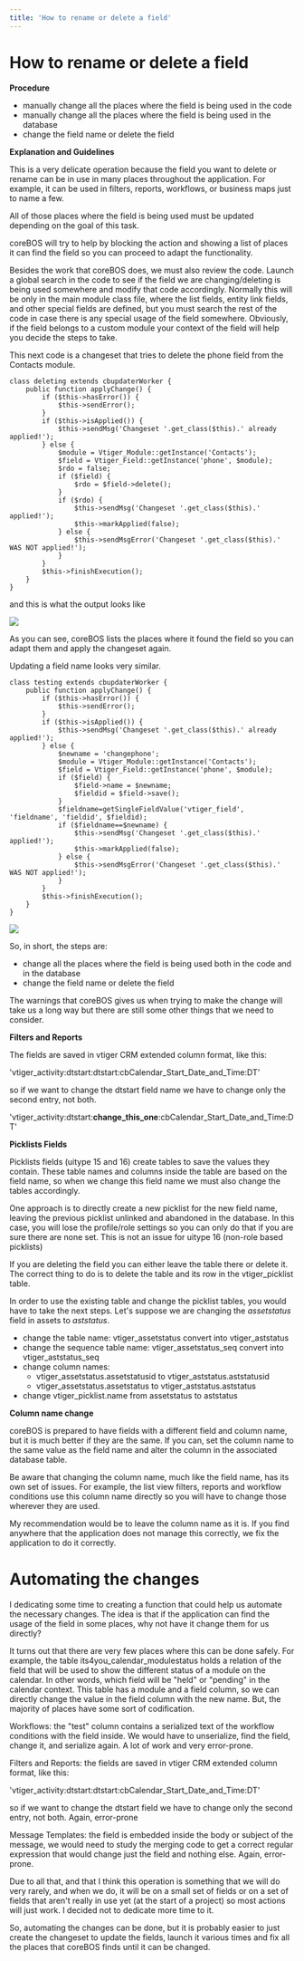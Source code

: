 ```yaml
---
title: 'How to rename or delete a field'
---
```


How to rename or delete a field
===============================

**Procedure**

-   manually change all the places where the field is being used in the
    code
-   manually change all the places where the field is being used in the
    database
-   change the field name or delete the field

**Explanation and Guidelines**

This is a very delicate operation because the field you want to delete
or rename can be in use in many places throughout the application. For
example, it can be used in filters, reports, workflows, or business maps
just to name a few.

All of those places where the field is being used must be updated
depending on the goal of this task.

coreBOS will try to help by blocking the action and showing a list of
places it can find the field so you can proceed to adapt the
functionality.

Besides the work that coreBOS does, we must also review the code. Launch
a global search in the code to see if the field we are changing/deleting
is being used somewhere and modify that code accordingly. Normally this
will be only in the main module class file, where the list fields,
entity link fields, and other special fields are defined, but you must
search the rest of the code in case there is any special usage of the
field somewhere. Obviously, if the field belongs to a custom module your
context of the field will help you decide the steps to take.

This next code is a changeset that tries to delete the phone field from
the Contacts module.

    class deleting extends cbupdaterWorker {
        public function applyChange() {
            if ($this->hasError()) {
                $this->sendError();
            }
            if ($this->isApplied()) {
                $this->sendMsg('Changeset '.get_class($this).' already applied!');
            } else {
                $module = Vtiger_Module::getInstance('Contacts');
                $field = Vtiger_Field::getInstance('phone', $module);
                $rdo = false;
                if ($field) {
                    $rdo = $field->delete();
                }
                if ($rdo) {
                    $this->sendMsg('Changeset '.get_class($this).' applied!');
                    $this->markApplied(false);
                } else {
                    $this->sendMsgError('Changeset '.get_class($this).' WAS NOT applied!');
                }
            }
            $this->finishExecution();
        }
    }

and this is what the output looks like

![](/en/devel/changesetdeletefield.png)

As you can see, coreBOS lists the places where it found the field so you
can adapt them and apply the changeset again.

Updating a field name looks very similar.

    class testing extends cbupdaterWorker {
        public function applyChange() {
            if ($this->hasError()) {
                $this->sendError();
            }
            if ($this->isApplied()) {
                $this->sendMsg('Changeset '.get_class($this).' already applied!');
            } else {
                $newname = 'changephone';
                $module = Vtiger_Module::getInstance('Contacts');
                $field = Vtiger_Field::getInstance('phone', $module);
                if ($field) {
                    $field->name = $newname;
                    $fieldid = $field->save();
                }
                $fieldname=getSingleFieldValue('vtiger_field', 'fieldname', 'fieldid', $fieldid);
                if ($fieldname==$newname) {
                    $this->sendMsg('Changeset '.get_class($this).' applied!');
                    $this->markApplied(false);
                } else {
                    $this->sendMsgError('Changeset '.get_class($this).' WAS NOT applied!');
                }
            }
            $this->finishExecution();
        }
    }

![](/en/devel/changesetupdatefield.png)

So, in short, the steps are:

-   change all the places where the field is being used both in the code
    and in the database
-   change the field name or delete the field

The warnings that coreBOS gives us when trying to make the change will
take us a long way but there are still some other things that we need to
consider.

**Filters and Reports**

The fields are saved in vtiger CRM extended column format, like this:

'vtiger\_activity:dtstart:dtstart:cbCalendar\_Start\_Date\_and\_Time:DT'

so if we want to change the dtstart field name we have to change only
the second entry, not both.

'vtiger\_activity:dtstart:**change\_this\_one**:cbCalendar\_Start\_Date\_and\_Time:DT'

**Picklists Fields**

Picklists fields (uitype 15 and 16) create tables to save the values
they contain. These table names and columns inside the table are based
on the field name, so when we change this field name we must also change
the tables accordingly.

One approach is to directly create a new picklist for the new field
name, leaving the previous picklist unlinked and abandoned in the
database. In this case, you will lose the profile/role settings so you
can only do that if you are sure there are none set. This is not an
issue for uitype 16 (non-role based picklists)

If you are deleting the field you can either leave the table there or
delete it. The correct thing to do is to delete the table and its row in
the vtiger\_picklist table.

In order to use the existing table and change the picklist tables, you
would have to take the next steps. Let's suppose we are changing the
*assetstatus* field in assets to *aststatus*.

-   change the table name: vtiger\_assetstatus convert into
    vtiger\_aststatus
-   change the sequence table name: vtiger\_assetstatus\_seq convert
    into vtiger\_aststatus\_seq
-   change column names:
    -   vtiger\_assetstatus.assetstatusid to
        vtiger\_aststatus.aststatusid
    -   vtiger\_assetstatus.assetstatus to vtiger\_aststatus.aststatus
-   change vtiger\_picklist.name from assetstatus to aststatus

**Column name change**

coreBOS is prepared to have fields with a different field and column
name, but it is much better if they are the same. If you can, set the
column name to the same value as the field name and alter the column in
the associated database table.

Be aware that changing the column name, much like the field name, has
its own set of issues. For example, the list view filters, reports and
workflow conditions use this column name directly so you will have to
change those wherever they are used.

My recommendation would be to leave the column name as it is. If you
find anywhere that the application does not manage this correctly, we
fix the application to do it correctly.

Automating the changes
======================

I dedicating some time to creating a function that could help us
automate the necessary changes. The idea is that if the application can
find the usage of the field in some places, why not have it change them
for us directly?

It turns out that there are very few places where this can be done
safely. For example, the table its4you\_calendar\_modulestatus holds a
relation of the field that will be used to show the different status of
a module on the calendar. In other words, which field will be "held" or
"pending" in the calendar context. This table has a module and a field
column, so we can directly change the value in the field column with the
new name. But, the majority of places have some sort of codification.

Workflows: the "test" column contains a serialized text of the workflow
conditions with the field inside. We would have to unserialize, find the
field, change it, and serialize again. A lot of work and very
error-prone.

Filters and Reports: the fields are saved in vtiger CRM extended column
format, like this:

'vtiger\_activity:dtstart:dtstart:cbCalendar\_Start\_Date\_and\_Time:DT'

so if we want to change the dtstart field we have to change only the
second entry, not both. Again, error-prone

Message Templates: the field is embedded inside the body or subject of
the message, we would need to study the merging code to get a correct
regular expression that would change just the field and nothing else.
Again, error-prone.

Due to all that, and that I think this operation is something that we
will do very rarely, and when we do, it will be on a small set of fields
or on a set of fields that aren't really in use yet (at the start of a
project) so most actions will just work. I decided not to dedicate more
time to it.

So, automating the changes can be done, but it is probably easier to
just create the changeset to update the fields, launch it various times
and fix all the places that coreBOS finds until it can be changed.
